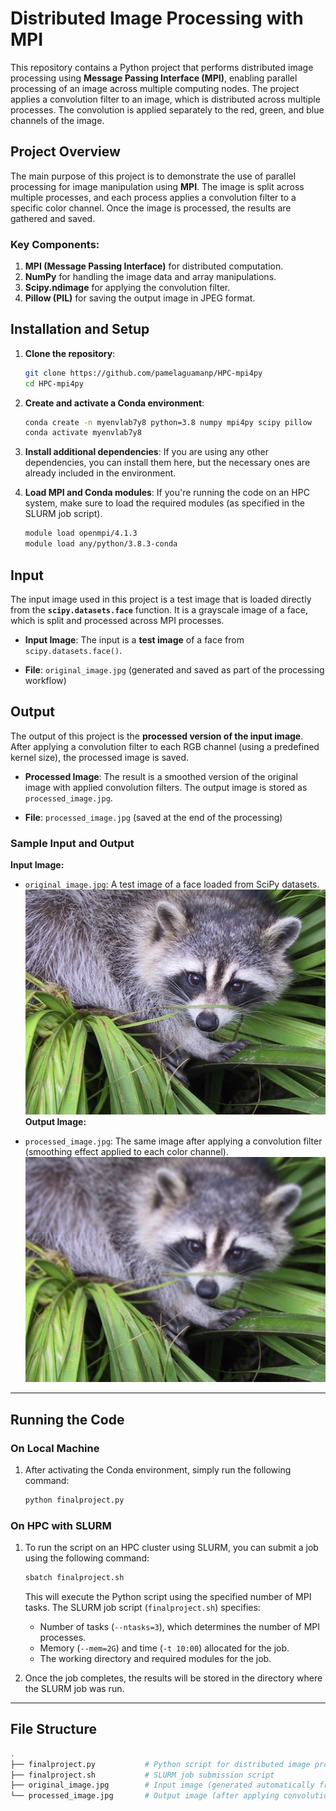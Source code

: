 # **Distributed Image Processing with MPI**

This repository contains a Python project that performs distributed image processing using **Message Passing Interface (MPI)**, enabling parallel processing of an image across multiple computing nodes. The project applies a convolution filter to an image, which is distributed across multiple processes. The convolution is applied separately to the red, green, and blue channels of the image.

## **Project Overview**

The main purpose of this project is to demonstrate the use of parallel processing for image manipulation using **MPI**. The image is split across multiple processes, and each process applies a convolution filter to a specific color channel. Once the image is processed, the results are gathered and saved.

### **Key Components**:
1. **MPI (Message Passing Interface)** for distributed computation.
2. **NumPy** for handling the image data and array manipulations.
3. **Scipy.ndimage** for applying the convolution filter.
4. **Pillow (PIL)** for saving the output image in JPEG format.

## **Installation and Setup**

1. **Clone the repository**:
    ```bash
    git clone https://github.com/pamelaguamanp/HPC-mpi4py
    cd HPC-mpi4py

   
    ```

2. **Create and activate a Conda environment**:
    ```bash
    conda create -n myenvlab7y8 python=3.8 numpy mpi4py scipy pillow
    conda activate myenvlab7y8
    ```

3. **Install additional dependencies**:
    If you are using any other dependencies, you can install them here, but the necessary ones are already included in the environment.

4. **Load MPI and Conda modules**:
    If you're running the code on an HPC system, make sure to load the required modules (as specified in the SLURM job script).

    ```bash
    module load openmpi/4.1.3
    module load any/python/3.8.3-conda
    ```

## **Input**

The input image used in this project is a test image that is loaded directly from the **`scipy.datasets.face`** function. It is a grayscale image of a face, which is split and processed across MPI processes.

- **Input Image**: The input is a **test image** of a face from `scipy.datasets.face()`.

- **File**: `original_image.jpg` (generated and saved as part of the processing workflow)

## **Output**

The output of this project is the **processed version of the input image**. After applying a convolution filter to each RGB channel (using a predefined kernel size), the processed image is saved.

- **Processed Image**: The result is a smoothed version of the original image with applied convolution filters. The output image is stored as `processed_image.jpg`.

- **File**: `processed_image.jpg` (saved at the end of the processing)

### **Sample Input and Output**

**Input Image:**

- `original_image.jpg`: A test image of a face loaded from SciPy datasets.
![Input Image](original_image.jpg)
**Output Image:**

- `processed_image.jpg`: The same image after applying a convolution filter (smoothing effect applied to each color channel).
![Input Image](processed_image.jpg)
---

## **Running the Code**

### **On Local Machine**

1. After activating the Conda environment, simply run the following command:
    ```bash
    python finalproject.py
    ```

### **On HPC with SLURM**

1. To run the script on an HPC cluster using SLURM, you can submit a job using the following command:
    ```bash
    sbatch finalproject.sh
    ```
   
   This will execute the Python script using the specified number of MPI tasks. The SLURM job script (`finalproject.sh`) specifies:
   - Number of tasks (`--ntasks=3`), which determines the number of MPI processes.
   - Memory (`--mem=2G`) and time (`-t 10:00`) allocated for the job.
   - The working directory and required modules for the job.

2. Once the job completes, the results will be stored in the directory where the SLURM job was run.

---

## **File Structure**

```bash
.
├── finalproject.py           # Python script for distributed image processing using MPI
├── finalproject.sh           # SLURM job submission script
├── original_image.jpg        # Input image (generated automatically from scipy datasets)
└── processed_image.jpg       # Output image (after applying convolution)
